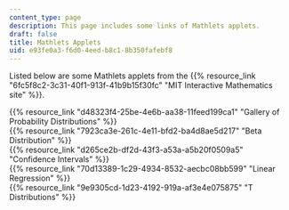 ```yaml
---
content_type: page
description: This page includes some links of Mathlets applets.
draft: false
title: Mathlets Applets
uid: e93fe0a3-f6d0-4eed-b8c1-8b350fafebf8
---
```

Listed below are some Mathlets applets from the {{% resource_link "6fc5f8c2-3c31-40f1-913f-41b9b15f30fc" "MIT Interactive Mathematics site" %}}.

{{% resource_link "d48323f4-25be-4e6b-aa38-11feed199ca1" "Gallery of Probability Distributions" %}}    
{{% resource_link "7923ca3e-261c-4e11-bfd2-ba4d8ae5d217" "Beta Distribution" %}}    
{{% resource_link "d265ce2b-df2d-43f3-a53a-a5b20f0509a5" "Confidence Intervals" %}}    
{{% resource_link "70d13389-1c29-4934-8532-aecbc08bb599" "Linear Regression" %}}    
{{% resource_link "9e9305cd-1d23-4192-919a-af3e4e075875" "T Distributions" %}}